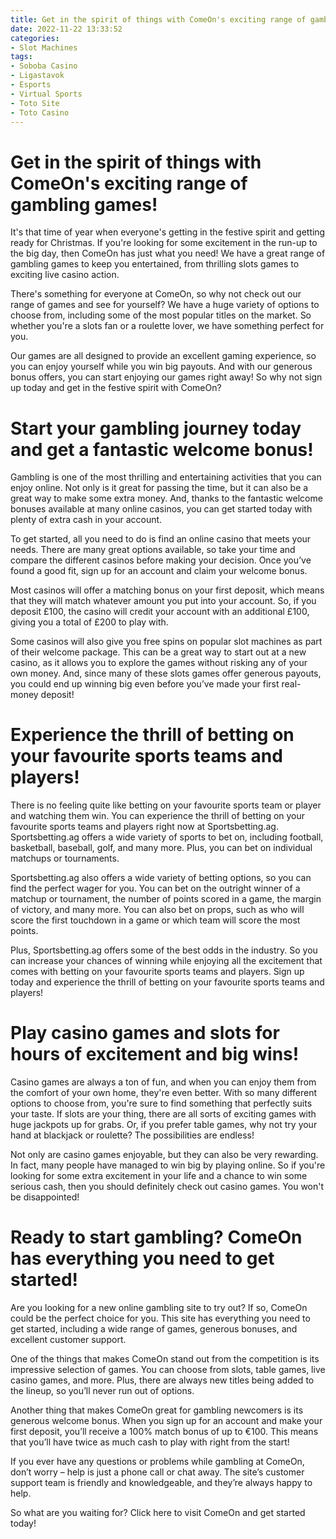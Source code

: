 ```yaml
---
title: Get in the spirit of things with ComeOn's exciting range of gambling games!
date: 2022-11-22 13:33:52
categories:
- Slot Machines
tags:
- Soboba Casino
- Ligastavok
- Esports
- Virtual Sports
- Toto Site
- Toto Casino
---
```



#  Get in the spirit of things with ComeOn's exciting range of gambling games!

It's that time of year when everyone's getting in the festive spirit and getting ready for Christmas. If you're looking for some excitement in the run-up to the big day, then ComeOn has just what you need! We have a great range of gambling games to keep you entertained, from thrilling slots games to exciting live casino action.

There's something for everyone at ComeOn, so why not check out our range of games and see for yourself? We have a huge variety of options to choose from, including some of the most popular titles on the market. So whether you're a slots fan or a roulette lover, we have something perfect for you.

Our games are all designed to provide an excellent gaming experience, so you can enjoy yourself while you win big payouts. And with our generous bonus offers, you can start enjoying our games right away! So why not sign up today and get in the festive spirit with ComeOn?

#  Start your gambling journey today and get a fantastic welcome bonus!

Gambling is one of the most thrilling and entertaining activities that you can enjoy online. Not only is it great for passing the time, but it can also be a great way to make some extra money. And, thanks to the fantastic welcome bonuses available at many online casinos, you can get started today with plenty of extra cash in your account.

To get started, all you need to do is find an online casino that meets your needs. There are many great options available, so take your time and compare the different casinos before making your decision. Once you’ve found a good fit, sign up for an account and claim your welcome bonus.

Most casinos will offer a matching bonus on your first deposit, which means that they will match whatever amount you put into your account. So, if you deposit £100, the casino will credit your account with an additional £100, giving you a total of £200 to play with.

Some casinos will also give you free spins on popular slot machines as part of their welcome package. This can be a great way to start out at a new casino, as it allows you to explore the games without risking any of your own money. And, since many of these slots games offer generous payouts, you could end up winning big even before you’ve made your first real-money deposit!

#  Experience the thrill of betting on your favourite sports teams and players!

There is no feeling quite like betting on your favourite sports team or player and watching them win. You can experience the thrill of betting on your favourite sports teams and players right now at Sportsbetting.ag. Sportsbetting.ag offers a wide variety of sports to bet on, including football, basketball, baseball, golf, and many more. Plus, you can bet on individual matchups or tournaments.

Sportsbetting.ag also offers a wide variety of betting options, so you can find the perfect wager for you. You can bet on the outright winner of a matchup or tournament, the number of points scored in a game, the margin of victory, and many more. You can also bet on props, such as who will score the first touchdown in a game or which team will score the most points.

Plus, Sportsbetting.ag offers some of the best odds in the industry. So you can increase your chances of winning while enjoying all the excitement that comes with betting on your favourite sports teams and players. Sign up today and experience the thrill of betting on your favourite sports teams and players!

#  Play casino games and slots for hours of excitement and big wins!

Casino games are always a ton of fun, and when you can enjoy them from the comfort of your own home, they're even better. With so many different options to choose from, you're sure to find something that perfectly suits your taste. If slots are your thing, there are all sorts of exciting games with huge jackpots up for grabs. Or, if you prefer table games, why not try your hand at blackjack or roulette? The possibilities are endless!

Not only are casino games enjoyable, but they can also be very rewarding. In fact, many people have managed to win big by playing online. So if you're looking for some extra excitement in your life and a chance to win some serious cash, then you should definitely check out casino games. You won't be disappointed!

#  Ready to start gambling? ComeOn has everything you need to get started!

Are you looking for a new online gambling site to try out? If so, ComeOn could be the perfect choice for you. This site has everything you need to get started, including a wide range of games, generous bonuses, and excellent customer support.

One of the things that makes ComeOn stand out from the competition is its impressive selection of games. You can choose from slots, table games, live casino games, and more. Plus, there are always new titles being added to the lineup, so you’ll never run out of options.

Another thing that makes ComeOn great for gambling newcomers is its generous welcome bonus. When you sign up for an account and make your first deposit, you’ll receive a 100% match bonus of up to €100. This means that you’ll have twice as much cash to play with right from the start!

If you ever have any questions or problems while gambling at ComeOn, don’t worry – help is just a phone call or chat away. The site’s customer support team is friendly and knowledgeable, and they’re always happy to help.

So what are you waiting for? Click here to visit ComeOn and get started today!